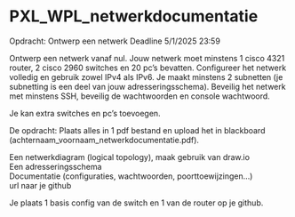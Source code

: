 # PXL_WPL_netwerkdocumentatie

Opdracht: Ontwerp een netwerk Deadline 5/1/2025 23:59

Ontwerp een netwerk vanaf nul. Jouw netwerk moet minstens 1 cisco 4321 router, 2 cisco 2960 switches en 20 pc’s bevatten. Configureer het netwerk volledig en gebruik zowel IPv4 als IPv6. Je maakt minstens 2 subnetten (je subnetting is een deel van jouw adresseringsschema). Beveilig het netwerk met minstens SSH, beveilig de wachtwoorden en console wachtwoord.

Je kan extra switches en pc’s toevoegen.

De opdracht:
Plaats alles in 1 pdf bestand en upload het in blackboard (achternaam_voornaam_netwerkdocumentatie.pdf).

Een netwerkdiagram (logical topology), maak gebruik van draw.io  
Een adresseringsschema  
Documentatie (configuraties, wachtwoorden, poorttoewijzingen…)  
url naar je github  

Je plaats 1 basis config van de switch en 1 van de router op je github.
